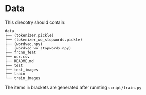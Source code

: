# Data
This direcotry should contain:

```
data
├── (tokenizer.pickle)
├── (tokenizer_wo_stopwords.pickle)
├── (wordvec.npy)
├── (wordvec_wo_stopwords.npy)
├── frcnn_feat
├── ocr.csv
├── README.md
├── test
├── test_images
├── train
└── train_images
```

The items in brackets are generated after runnting `script/train.py`